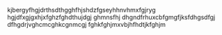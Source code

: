 kjbergyfhgjdrthsdthgghfhjshdzfgseyhhnvhmxfgjryg
hgjdfxgjgxhjxfghzfghdthujdgj
ghmnsfhj
dhgndfrhuxcbfgmgfjksfdhgsdfgj
dfhgdrjvghcmcghkcgnmcgj
fghkfghjmxvbjhfhdtjkfghjm
